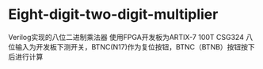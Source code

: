 # Eight-digit-two-digit-multiplier
Verilog实现的八位二进制乘法器
使用FPGA开发板为ARTIX-7 100T CSG324
八位输入为开发板下测开关，BTNC(N17)作为复位按钮，BTNC（BTNB）按钮按下后进行计算
